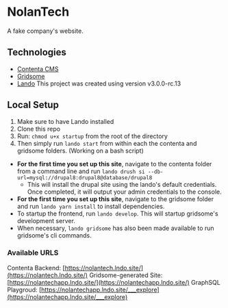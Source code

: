 # NolanTech

A fake company's website.

## Technologies

- [Contenta CMS](https://www.contentacms.org/)
- [Gridsome](https://gridsome.org/)
- [Lando](https://docs.devwithlando.io/) This project was created using version v3.0.0-rc.13

## Local Setup

1. Make sure to have Lando installed
2. Clone this repo
3. Run: `chmod u+x startup` from the root of the directory
4. Then simply run `lando start` from within each the contenta and gridsome folders. (Working on a bash script)
  - __For the first time you set up this site__, navigate to the contenta folder from a command line and run `lando drush si --db-url=mysql://drupal8:drupal8@database/drupal8`
    - This will install the drupal site using the lando's default credentials. Once completed, it will output your admin credentials to the console.
  - __For the first time you set up this site__, navigate to the gridsome folder and run `lando yarn install` to install dependencies.
  - To startup the frontend, run `lando develop`. This will startup gridsome's development server.
  - When necessary, `lando gridsome` has also been made available to run gridsome's cli commands.

### Available URLS
Contenta Backend: [https://nolantech.lndo.site/](https://nolantech.lndo.site/)
Gridsome-generated Site: [https://nolantechapp.lndo.site/](https://nolantechapp.lndo.site/)
GraphSQL Playgroud: [https://nolantechapp.lndo.site/___explore](https://nolantechapp.lndo.site/___explore)
